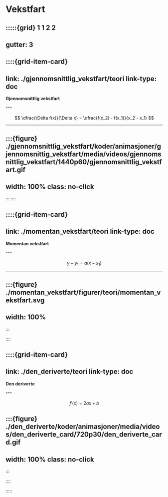 # Vekstfart

:::::{grid} 1 1 2 2
---
gutter: 3
---

::::{grid-item-card}
---
link: ./gjennomsnittlig_vekstfart/teori
link-type: doc
---
**Gjennomsnittlig vekstfart**

^^^

$$
\dfrac{\Delta f(x)}{\Delta x} = \dfrac{f(x_2) - f(x_1)}{x_2 - x_1}
$$

---

:::{figure} ./gjennomsnittlig_vekstfart/koder/animasjoner/gjennomsnittig_vekstfart/media/videos/gjennomsnittlig_vekstfart/1440p60/gjennomsnittlig_vekstfart.gif
---
width: 100%
class: no-click
---
:::
::::


::::{grid-item-card}
---
link: ./momentan_vekstfart/teori
link-type: doc
---
**Momentan vekstfart**

^^^

$$
y - y_1 = a(x - x_1)
$$

---

:::{figure} ./momentan_vekstfart/figurer/teori/momentan_vekstfart.svg
---
width: 100%
---
:::

::::


::::{grid-item-card}
---
link: ./den_deriverte/teori
link-type: doc
---
**Den deriverte**

^^^

$$
f'(x) = 2ax + b
$$


:::{figure} ./den_deriverte/koder/animasjoner/media/videos/den_deriverte_card/720p30/den_deriverte_card.gif
---
width: 100%
class: no-click
---
:::

::::


:::::